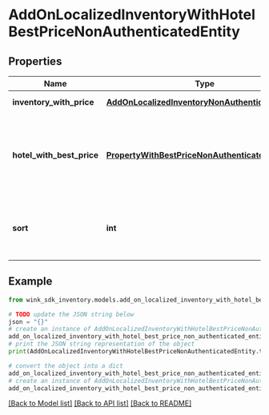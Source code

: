 # AddOnLocalizedInventoryWithHotelBestPriceNonAuthenticatedEntity


## Properties

Name | Type | Description | Notes
------------ | ------------- | ------------- | -------------
**inventory_with_price** | [**AddOnLocalizedInventoryNonAuthenticatedEntity**](AddOnLocalizedInventoryNonAuthenticatedEntity.md) | Add-on details | [optional] 
**hotel_with_best_price** | [**PropertyWithBestPriceNonAuthenticatedEntity**](PropertyWithBestPriceNonAuthenticatedEntity.md) | Property details along with the best room type price this property has to offer. | [optional] 
**sort** | **int** | Populated when the record is in the context of static lists. | [optional] [default to 0]

## Example

```python
from wink_sdk_inventory.models.add_on_localized_inventory_with_hotel_best_price_non_authenticated_entity import AddOnLocalizedInventoryWithHotelBestPriceNonAuthenticatedEntity

# TODO update the JSON string below
json = "{}"
# create an instance of AddOnLocalizedInventoryWithHotelBestPriceNonAuthenticatedEntity from a JSON string
add_on_localized_inventory_with_hotel_best_price_non_authenticated_entity_instance = AddOnLocalizedInventoryWithHotelBestPriceNonAuthenticatedEntity.from_json(json)
# print the JSON string representation of the object
print(AddOnLocalizedInventoryWithHotelBestPriceNonAuthenticatedEntity.to_json())

# convert the object into a dict
add_on_localized_inventory_with_hotel_best_price_non_authenticated_entity_dict = add_on_localized_inventory_with_hotel_best_price_non_authenticated_entity_instance.to_dict()
# create an instance of AddOnLocalizedInventoryWithHotelBestPriceNonAuthenticatedEntity from a dict
add_on_localized_inventory_with_hotel_best_price_non_authenticated_entity_from_dict = AddOnLocalizedInventoryWithHotelBestPriceNonAuthenticatedEntity.from_dict(add_on_localized_inventory_with_hotel_best_price_non_authenticated_entity_dict)
```
[[Back to Model list]](../README.md#documentation-for-models) [[Back to API list]](../README.md#documentation-for-api-endpoints) [[Back to README]](../README.md)


